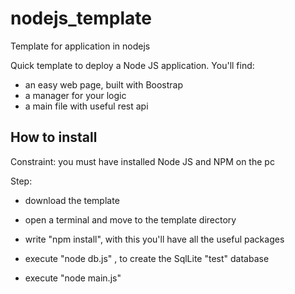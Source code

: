 # nodejs_template
Template for application in nodejs


Quick template to deploy a Node JS application. You'll find:

- an easy web page, built with Boostrap
- a manager for your logic
- a main file with useful rest api


## How to install

Constraint: you must have installed Node JS and NPM on the pc

Step:

- download the template

- open a terminal and move to the template directory

- write "npm install", with this you'll have all the useful packages

- execute "node db.js" , to create the SqlLite "test" database

- execute "node main.js"
